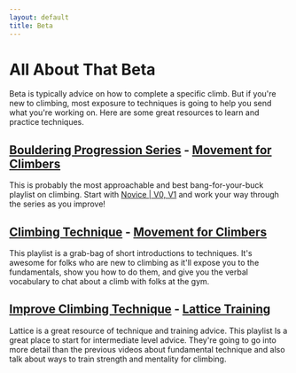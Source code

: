 ```yaml
---
layout: default
title: Beta
---
```


# All About That Beta

Beta is typically advice on how to complete a specific climb. But if you're new
to climbing, most exposure to techniques is going to help you send what you're
working on. Here are some great resources to learn and practice techniques.

## [Bouldering Progression Series](https://www.youtube.com/playlist?list=PLp_B_1n9LFqWIB0nCQBs2x7rJzNOgw1qo) - [Movement for Climbers](https://www.youtube.com/@movementforclimbers/playlists)

This is probably the most approachable and best bang-for-your-buck playlist on
climbing. Start with [Novice | V0, V1](https://www.youtube.com/watch?v=tJNAC9zi8gg&list=PLp_B_1n9LFqWIB0nCQBs2x7rJzNOgw1qo&index=5&pp=iAQB)
and work your way through the series as you improve!

## [Climbing Technique](https://www.youtube.com/playlist?list=PLp_B_1n9LFqXgzBDUGVpk00O0exsHuy_j) - [Movement for Climbers](https://www.youtube.com/@movementforclimbers/playlists)

This playlist is a grab-bag of short introductions to techniques. It's awesome
for folks who are new to climbing as it'll expose you to the fundamentals, show
you how to do them, and give you the verbal vocabulary to chat about a climb
with folks at the gym.

## [Improve Climbing Technique](https://www.youtube.com/playlist?list=PLiZDfsSZ2zD0XvyD2SQzrCzzOFdU7uc06) - [Lattice Training](https://www.youtube.com/@LatticeTraining)

Lattice is a great resource of technique and training advice. This playlist
Is a great place to start for intermediate level advice. They're going to go
into more detail than the previous videos about fundamental technique and also
talk about ways to train strength and mentality for climbing.
